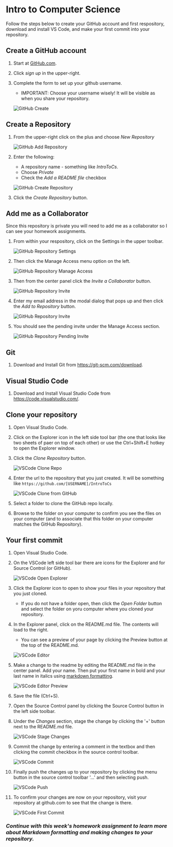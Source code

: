 # Intro to Computer Science

Follow the steps below to create your GitHub account and first respository, download and install VS Code, and make your first commit into your repository.

## Create a GitHub account

1. Start at [GitHub.com](https://github.com/).
1. Click *sign up* in the upper-right.
1. Complete the form to set up your github username.
    * IMPORTANT: Choose your username wisely!  It will be visible as when you share your repository.

    ![GitHub Create](/images/github-create.png)



## Create a Repository

1. From the upper-right click on the plus and choose *New Repository*

    ![GitHub Add Repository](/images/github-new-repository.png)

1. Enter the following:
    * A repository name - something like *IntroToCs*.
    * Choose *Private*
    * Check the *Add a README file* checkbox

    ![GitHub Create Repository](/images/github-create-repository.png)

1. Click the *Create Repository* button.



## Add me as a Collaborator
Since this repository is private you will need to add me as a collaborator so I can see your homework assignments.
1. From within your respository, click on the Settings in the upper toolbar.

    ![GitHub Repository Settings](/images/github-settings.png)

1. Then click the Manage Access menu option on the left.

    ![GitHub Repository Manage Access](/images/github-manage-access.png)

1. Then from the center panel click the *Invite a Collaborator* button.

     ![GitHub Repository Invite](/images/github-invite-collaborator.png)

1. Enter my email address in the modal dialog that pops up and then click the *Add to Repository* button.

    ![GitHub Repository Invite](/images/github-send-invite.png)

1. You should see the pending invite under the Manage Access section.

    ![GitHub Repository Pending Invite](/images/github-pending-invite.png)


## Git

1. Download and Install Git from https://git-scm.com/download.


## Visual Studio Code

1. Download and Install Visual Studio Code from https://code.visualstudio.com/.


## Clone your repository
1. Open Visual Studio Code.
1. Click on the Explorer icon in the left side tool bar (the one that looks like two sheets of paer on top of each other) or use the Ctrl+Shift+E hotkey to open the Explorer window.
1. Click the *Clone Repository* button.

    ![VSCode Clone Repo](/images/vscode-clone-repo.png)

1. Enter the url to the repository that you just created.  It will be something like `https://github.com/[USERNAME]/IntroToCs`

    ![VSCode Clone from GitHub](/images/vscode-clone-from-github.png)

1. Select a folder to clone the GitHub repo locally.
1. Browse to the folder on your computer to confirm you see the files on your computer (and to associate that this folder on your computer matches the GitHub Repository).



## Your first commit

1. Open Visual Studio Code.
1. On the VSCode left side tool bar there are icons for the Explorer and for Source Control (or GitHub).

    ![VSCode Open Explorer](/images/vscode-toolbar.png)

1. Click the Explorer icon to open to show your files in your repository that you just cloned.
    * If you do not have a folder open, then click the *Open Folder* button and select the folder on yoru computer where you cloned your repository.
1. In the Explorer panel, click on the README.md file.  The contents will load to the right.  
    * You can see a preview of your page by clicking the Preview button at the top of the README.md.

    ![VSCode Editor](/images/vscode-editor.png)

1. Make a change to the readme by editing the README.md file in the center panel.  Add your name.  Then put your first name in bold and your last name in italics using [markdown formatting](https://guides.github.com/features/mastering-markdown/).

   ![VSCode Editor Preview](/images/vscode-editor-preview.png)

1. Save the file (Ctrl+S).
1. Open the Source Control panel by clicking the Source Control button in the left side toolbar.
1. Under the *Changes* section, stage the change by clicking the '+' button next to the README.md file.

   ![VSCode Stage Changes](/images/vscode-stage-changes.png)

1. Commit the change by entering a comment in the textbox and then clicking the commit checkbox in the source control toolbar.

   ![VSCode Commit](/images/vscode-commit.png)


1. Finally push the changes up to your repository by clicking the menu button in the source control toolbar '...' and then selecting push. 

   ![VSCode Push](/images/vscode-push.png)


1. To confirm your changes are now on your repository, visit your repository at github.com to see that the change is there.

   ![VSCode First Commit](/images/vscode-my-first-commit.png)


### *Continue with this week's homework assignment to learn more about Markdown formatting and making changes to your repository.*


